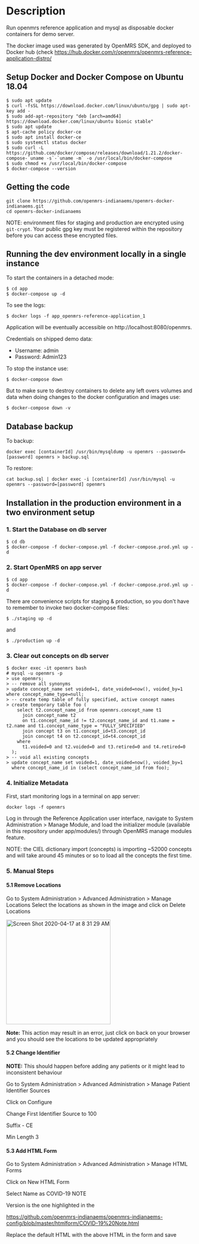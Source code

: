 # Description
Run openmrs reference application and mysql as disposable docker containers
for demo server.


The docker image used was generated by OpenMRS SDK, and deployed to Docker hub (check <https://hub.docker.com/r/openmrs/openmrs-reference-application-distro/>

## Setup Docker and Docker Compose on Ubuntu 18.04

```
$ sudo apt update
$ curl -fsSL https://download.docker.com/linux/ubuntu/gpg | sudo apt-key add -
$ sudo add-apt-repository "deb [arch=amd64] https://download.docker.com/linux/ubuntu bionic stable"
$ sudo apt update
$ apt-cache policy docker-ce
$ sudo apt install docker-ce
$ sudo systemctl status docker
$ sudo curl -L https://github.com/docker/compose/releases/download/1.21.2/docker-compose-`uname -s`-`uname -m` -o /usr/local/bin/docker-compose
$ sudo chmod +x /usr/local/bin/docker-compose
$ docker-compose --version
```
## Getting the code
```
git clone https://github.com/openmrs-indianaems/openmrs-docker-indianaems.git
cd openmrs-docker-indianaems
```

NOTE: environment files for staging and production are encrypted using `git-crypt`. Your public gpg key must be 
registered within the repository before you can access these encrypted files.

## Running the dev environment locally in a single instance

To start the containers in a detached mode:

```
$ cd app
$ docker-compose up -d 
```

To see the logs:

```
$ docker logs -f app_openmrs-reference-application_1
```

Application will be eventually accessible on http://localhost:8080/openmrs.

Credentials on shipped demo data:
  - Username: admin
  - Password: Admin123

To stop the instance use:

```
$ docker-compose down
```

But to make sure to destroy containers to delete any left overs volumes and data when doing changes to the docker configuration and images use:

```
$ docker-compose down -v
```


## Database backup

To backup:

```
docker exec [containerId] /usr/bin/mysqldump -u openmrs --password=[password] openmrs > backup.sql
```

To restore:

```
cat backup.sql | docker exec -i [containerId] /usr/bin/mysql -u openmrs --password=[password] openmrs

```


## Installation in the production environment in a two environment setup

### 1. Start the Database on db server

```
$ cd db
$ docker-compose -f docker-compose.yml -f docker-compose.prod.yml up -d
```

### 2. Start OpenMRS on app server

```
$ cd app
$ docker-compose -f docker-compose.yml -f docker-compose.prod.yml up -d
```

There are convenience scripts for staging & production, so you don't have to remember to invoke two docker-compose files:

```
$ ./staging up -d
```

and

```
$ ./production up -d
```

### 3. Clear out concepts on db server

```
$ docker exec -it openmrs bash
# mysql -u openmrs -p
> use openmrs;
> -- remove all synonyms
> update concept_name set voided=1, date_voided=now(), voided_by=1 where concept_name_type=null;
> -- create temp table of fully specified, active concept names
> create temporary table foo (
    select t2.concept_name_id from openmrs.concept_name t1 
      join concept_name t2
      on t1.concept_name_id != t2.concept_name_id and t1.name = t2.name and t1.concept_name_type = "FULLY_SPECIFIED"
      join concept t3 on t1.concept_id=t3.concept_id
      join concept t4 on t2.concept_id=t4.concept_id
    where
      t1.voided=0 and t2.voided=0 and t3.retired=0 and t4.retired=0
  );
> -- void all existing concepts
> update concept_name set voided=1, date_voided=now(), voided_by=1
  where concept_name_id in (select concept_name_id from foo);
```

### 4. Initialize Metadata

First, start monitoring logs in a terminal on app server:

```
docker logs -f openmrs
```

Log in through the Reference Application user interface, navigate to System Administration > Manage Module, and 
load the initializer module (available in this repository under app/modules/) through OpenMRS manage modules feature.

NOTE: the CIEL dictionary import (concepts) is importing ~52000 concepts and will take around 45 minutes or so to 
load all the concepts the first time.

### 5. Manual Steps

#### 5.1 Remove Locations 
Go to System Administration > Advanced Administration > Manage Locations 
Select the locations as shown in the image and click on Delete Locations

<img width="279" alt="Screen Shot 2020-04-17 at 8 31 29 AM" src="https://user-images.githubusercontent.com/1560244/79569871-74192780-8086-11ea-8dd1-8e837f0e8d56.png">

**Note:** This action may result in an error, just click on back on your browser and you should see the locations to be updated appropriately

#### 5.2 Change Identifier 
**NOTE:** This should happen before adding any patients or it might lead to inconsistent behaviour

Go to System Administration > Advanced Administration > Manage Patient Identifier Sources

Click on Configure

Change First Identifier Source to 100

Suffix - CE

Min Length 3

#### 5.3 Add HTML Form 
Go to System Administration > Advanced Administration > Manage HTML Forms 

Click on New HTML Form

Select Name as COVID-19 NOTE 

Version is the one highlighted in the

https://github.com/openmrs-indianaems/openmrs-indianaems-config/blob/master/htmlform/COVID-19%20Note.html

Replace the default HTML with the above HTML in the form and save


